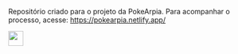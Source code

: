 Repositório criado para o projeto da PokeArpia. Para acompanhar o processo, acesse: https://pokearpia.netlify.app/

<img src=https://github.com/TheDudeThatCode/TheDudeThatCode/blob/master/Assets/Developer.gif width="30">
